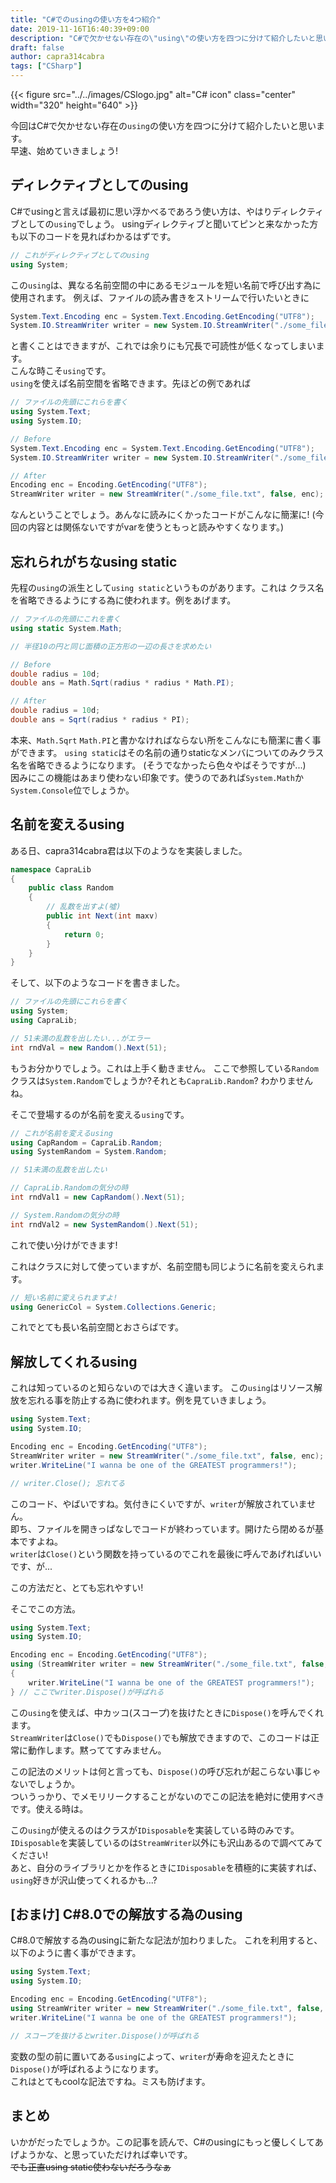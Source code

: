 ```yaml
---
title: "C#でのusingの使い方を4つ紹介"
date: 2019-11-16T16:40:39+09:00
description: "C#で欠かせない存在の\"using\"の使い方を四つに分けて紹介したいと思います。"
draft: false
author: capra314cabra
tags: ["CSharp"]
---
```


{{< figure src="../../images/CSlogo.jpg" alt="C# icon" class="center" width="320" height="640" >}}

今回はC#で欠かせない存在の`using`の使い方を四つに分けて紹介したいと思います。  
早速、始めていきましょう!

## ディレクティブとしてのusing

C#でusingと言えば最初に思い浮かべるであろう使い方は、やはりディレクティブとしての`using`でしょう。
usingディレクティブと聞いてピンと来なかった方も以下のコードを見ればわかるはずです。

``` c#
// これがディレクティブとしてのusing
using System;
```

この`using`は、異なる名前空間の中にあるモジュールを短い名前で呼び出す為に使用されます。
例えば、ファイルの読み書きをストリームで行いたいときに

``` c#
System.Text.Encoding enc = System.Text.Encoding.GetEncoding("UTF8");
System.IO.StreamWriter writer = new System.IO.StreamWriter("./some_file.txt", false, enc);
```

と書くことはできますが、これでは余りにも冗長で可読性が低くなってしまいます。  
こんな時こそ`using`です。  
`using`を使えば名前空間を省略できます。先ほどの例であれば

``` c#
// ファイルの先頭にこれらを書く
using System.Text;
using System.IO;

// Before
System.Text.Encoding enc = System.Text.Encoding.GetEncoding("UTF8");
System.IO.StreamWriter writer = new System.IO.StreamWriter("./some_file.txt", false, enc);

// After
Encoding enc = Encoding.GetEncoding("UTF8");
StreamWriter writer = new StreamWriter("./some_file.txt", false, enc);

```

なんということでしょう。あんなに読みにくかったコードがこんなに簡潔に!
(今回の内容とは関係ないですがvarを使うともっと読みやすくなります。)

## 忘れられがちなusing static

先程の`using`の派生として`using static`というものがあります。これは クラス名を省略できるようにする為に使われます。例をあげます。

``` c#
// ファイルの先頭にこれを書く
using static System.Math;

// 半径10の円と同じ面積の正方形の一辺の長さを求めたい

// Before
double radius = 10d;
double ans = Math.Sqrt(radius * radius * Math.PI);

// After
double radius = 10d;
double ans = Sqrt(radius * radius * PI);
```

本来、`Math.Sqrt` `Math.PI`と書かなければならない所をこんなにも簡潔に書く事ができます。
`using static`はその名前の通りstaticなメンバについてのみクラス名を省略できるようになります。
(そうでなかったら色々やばそうですが...)  
因みにこの機能はあまり使わない印象です。使うのであれば`System.Math`か`System.Console`位でしょうか。

## 名前を変えるusing

ある日、capra314cabra君は以下のようなを実装しました。

``` c#
namespace CapraLib
{
    public class Random
    {
        // 乱数を出すよ(噓)
        public int Next(int maxv)
        {
            return 0;
        }
    }
}
```

そして、以下のようなコードを書きました。

``` c#
// ファイルの先頭にこれらを書く
using System;
using CapraLib;

// 51未満の乱数を出したい...がエラー
int rndVal = new Random().Next(51);
```

もうお分かりでしょう。これは上手く動きません。
ここで参照している`Random`クラスは`System.Random`でしょうか?それとも`CapraLib.Random`?
わかりませんね。

そこで登場するのが名前を変える`using`です。

``` c#
// これが名前を変えるusing
using CapRandom = CapraLib.Random;
using SystemRandom = System.Random;

// 51未満の乱数を出したい

// CapraLib.Randomの気分の時
int rndVal1 = new CapRandom().Next(51);

// System.Randomの気分の時
int rndVal2 = new SystemRandom().Next(51);
```

これで使い分けができます!

これはクラスに対して使っていますが、名前空間も同じように名前を変えられます。

``` c#
// 短い名前に変えられますよ!
using GenericCol = System.Collections.Generic;
```

これでとても長い名前空間とおさらばです。

## 解放してくれるusing

これは知っているのと知らないのでは大きく違います。
この`using`はリソース解放を忘れる事を防止する為に使われます。例を見ていきましょう。

``` c#
using System.Text;
using System.IO;

Encoding enc = Encoding.GetEncoding("UTF8");
StreamWriter writer = new StreamWriter("./some_file.txt", false, enc);
writer.WriteLine("I wanna be one of the GREATEST programmers!");

// writer.Close(); 忘れてる
```

このコード、やばいですね。気付きにくいですが、`writer`が解放されていません。  
即ち、ファイルを開きっぱなしでコードが終わっています。開けたら閉めるが基本ですよね。  
`writer`は`Close()`という関数を持っているのでこれを最後に呼んであげればいいです、が...

この方法だと、とても忘れやすい!

そこでこの方法。

``` c#
using System.Text;
using System.IO;

Encoding enc = Encoding.GetEncoding("UTF8");
using (StreamWriter writer = new StreamWriter("./some_file.txt", false, enc))
{
    writer.WriteLine("I wanna be one of the GREATEST programmers!");
} // ここでwriter.Dispose()が呼ばれる
```

この`using`を使えば、中カッコ(スコープ)を抜けたときに`Dispose()`を呼んでくれます。  
`StreamWriter`は`Close()`でも`Dispose()`でも解放できますので、このコードは正常に動作します。黙っててすみません。

この記法のメリットは何と言っても、`Dispose()`の呼び忘れが起こらない事じゃないでしょうか。  
ついうっかり、でメモリリークすることがないのでこの記法を絶対に使用すべきです。使える時は。

この`using`が使えるのはクラスが`IDisposable`を実装している時のみです。  
`IDisposable`を実装しているのは`StreamWriter`以外にも沢山あるので調べてみてください!  
あと、自分のライブラリとかを作るときに`IDisposable`を積極的に実装すれば、`using`好きが沢山使ってくれるかも...?

## [おまけ] C#8.0での解放する為のusing

C#8.0で解放する為のusingに新たな記法が加わりました。
これを利用すると、以下のように書く事ができます。

``` c#
using System.Text;
using System.IO;

Encoding enc = Encoding.GetEncoding("UTF8");
using StreamWriter writer = new StreamWriter("./some_file.txt", false, enc);
writer.WriteLine("I wanna be one of the GREATEST programmers!");

// スコープを抜けるとwriter.Dispose()が呼ばれる
```

変数の型の前に置いてある`using`によって、`writer`が寿命を迎えたときに`Dispose()`が呼ばれるようになります。  
これはとてもcoolな記法ですね。ミスも防げます。

## まとめ

いかがだったでしょうか。この記事を読んで、C#のusingにもっと優しくしてあげようかな、と思っていただければ幸いです。  
~~でも正直using static使わないだろうなぁ~~
